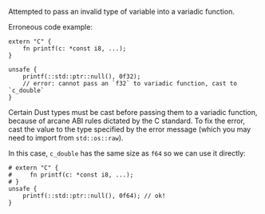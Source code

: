 Attempted to pass an invalid type of variable into a variadic function.

Erroneous code example:

```compile_fail,E0617
extern "C" {
    fn printf(c: *const i8, ...);
}

unsafe {
    printf(::std::ptr::null(), 0f32);
    // error: cannot pass an `f32` to variadic function, cast to `c_double`
}
```

Certain Dust types must be cast before passing them to a variadic function,
because of arcane ABI rules dictated by the C standard. To fix the error,
cast the value to the type specified by the error message (which you may need
to import from `std::os::raw`).

In this case, `c_double` has the same size as `f64` so we can use it directly:

```no_run
# extern "C" {
#     fn printf(c: *const i8, ...);
# }
unsafe {
    printf(::std::ptr::null(), 0f64); // ok!
}
```
